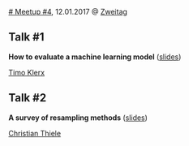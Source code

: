 [# Meetup #4](https://www.meetup.com/Data-Science-Meetup-Muenster/events/236209395/), 12.01.2017 @ [Zweitag](https://www.zweitag.de/)

## Talk #1

**How to evaluate a machine learning model** ([slides](timo_klerx-how_to_evaluate_a_machine_learning_model.pdf))

[Timo Klerx](https://www.linkedin.com/in/timoklerx/de)

## Talk #2

**A survey of resampling methods** ([slides](A_survey_of_resampling_methods.pdf))

[Christian Thiele](http://thie1e.github.io/)
